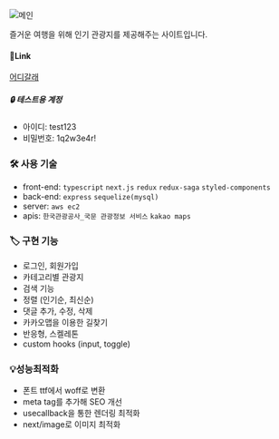 ![메인](https://user-images.githubusercontent.com/63515344/176602132-27390831-28c0-448e-af08-a153b2bf3885.png)

즐거운 여행을 위해 인기 관광지를 제공해주는 사이트입니다.

#### 🔗Link

[어디갈래](http://www.nicetravel.kr/)

##### 🔒 테스트용 계정

- 아이디: test123
- 비밀번호: 1q2w3e4r!

### 🛠 사용 기술

- front-end: `typescript` `next.js` `redux` `redux-saga` `styled-components`
- back-end: `express` `sequelize(mysql)`
- server: `aws ec2`
- apis: `한국관광공사_국문 관광정보 서비스` `kakao maps`

### 🏷️ 구현 기능

- 로그인, 회원가입
- 카테고리별 관광지
- 검색 기능
- 정렬 (인기순, 최신순)
- 댓글 추가, 수정, 삭제
- 카카오맵을 이용한 길찾기
- 반응형, 스켈레톤
- custom hooks (input, toggle)

### 💡성능최적화

- 폰트 ttf에서 woff로 변환
- meta tag를 추가해 SEO 개선
- usecallback을 통한 렌더링 최적화
- next/image로 이미지 최적화
